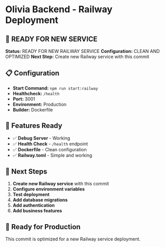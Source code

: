 # Olivia Backend - Railway Deployment

## 🚀 READY FOR NEW SERVICE

**Status:** READY FOR NEW RAILWAY SERVICE
**Configuration:** CLEAN AND OPTIMIZED
**Next Step:** Create new Railway service with this commit

## 📋 Configuration

- **Start Command:** `npm run start:railway`
- **Healthcheck:** `/health`
- **Port:** 3001
- **Environment:** Production
- **Builder:** Dockerfile

## 🔧 Features Ready

- ✅ **Debug Server** - Working
- ✅ **Health Check** - `/health` endpoint
- ✅ **Dockerfile** - Clean configuration
- ✅ **Railway.toml** - Simple and working

## 📝 Next Steps

1. **Create new Railway service** with this commit
2. **Configure environment variables**
3. **Test deployment**
4. **Add database migrations**
5. **Add authentication**
6. **Add business features**

## 🎯 Ready for Production

This commit is optimized for a new Railway service deployment.
